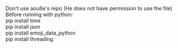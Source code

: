 Don't use aouße's repo (He does not have permission to use the file)\
Before running with python:\
pip install time\
pip install json\
pip install emoji_data_python\
pip install threading
